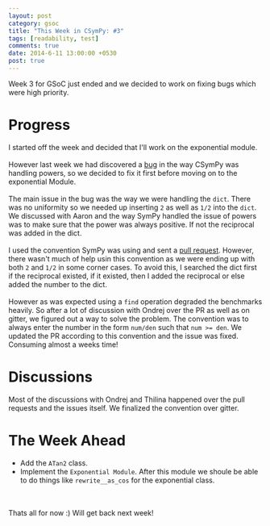 ```yaml
---
layout: post
category: gsoc
title: "This Week in CSymPy: #3"
tags: [readability, test]
comments: true
date: 2014-6-11 13:00:00 +0530
post: true
---
```


Week 3 for GSoC just ended and we decided to work on fixing bugs which were high priority.

Progress
========

I started off the week and decided that I'll work on the exponential module. 
<br/><br/>
However last week we had discovered a [bug](https://github.com/sympy/csympy/issues/179) in the way CSymPy was handling powers, so we decided to fix it first before moving on to the exponential Module.
<br/><br/>
The main issue in the bug was the way we were handling the `dict`. There was no uniformity so we needed up inserting `2` as well as `1/2` into the `dict`. We discussed with Aaron and the way SymPy handled the issue of powers was to make sure that the power was always positive. If not the 
reciprocal was added in the dict.
<br/><br/>
I used the convention SymPy was using and sent a [pull request](https://github.com/sympy/csympy/pull/182). However, there wasn't much of help usin this convention as we were ending up with both `2` and `1/2` in some corner cases. To avoid this, I searched the dict first if the reciprocal existed, if it existed, then I added the reciprocal or else added the number to the dict.
<br/><br/>
However as was expected using a `find` operation degraded the benchmarks heavily. So after a lot of discussion with Ondrej over the PR as well as on gitter, we figured out a way to solve the problem. The convention was to always enter the number in the form `num/den` such that `num >= den`. We updated the PR according to this convention and the issue was fixed. Consuming almost a weeks time!


Discussions
===========

Most of the discussions with Ondrej and Thilina happened over the pull requests and the issues itself. We finalized the convention over gitter.


The Week Ahead
==============

* Add the `ATan2` class.
* Implement the `Exponential Module`. After this module we shoule be able to do things like `rewrite__as_cos` for the exponential class.

<br/><br/>
Thats all for now :) Will get back next week!
